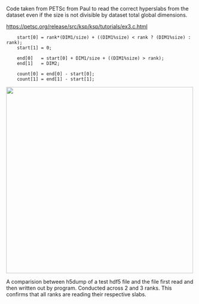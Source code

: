 Code taken from PETSc from Paul to read the correct hyperslabs from the dataset even if the size is not divisible by dataset total global dimensions. 

https://petsc.org/release/src/ksp/ksp/tutorials/ex3.c.html

```
    start[0] = rank*(DIM1/size) + ((DIM1%size) < rank ? (DIM1%size) : rank);
    start[1] = 0;

    end[0]   = start[0] + DIM1/size + ((DIM1%size) > rank);
    end[1]   = DIM2;

    count[0] = end[0] - start[0];
    count[1] = end[1] - start[1];
``` 

<img src="../imgs/h5dump_comparison.png" width="500">
    
A comparision between h5dump of a test hdf5 file and the file first read and then written out by program. Conducted across 2 and 3 ranks. 
This confirms that all ranks are reading their respective slabs. 